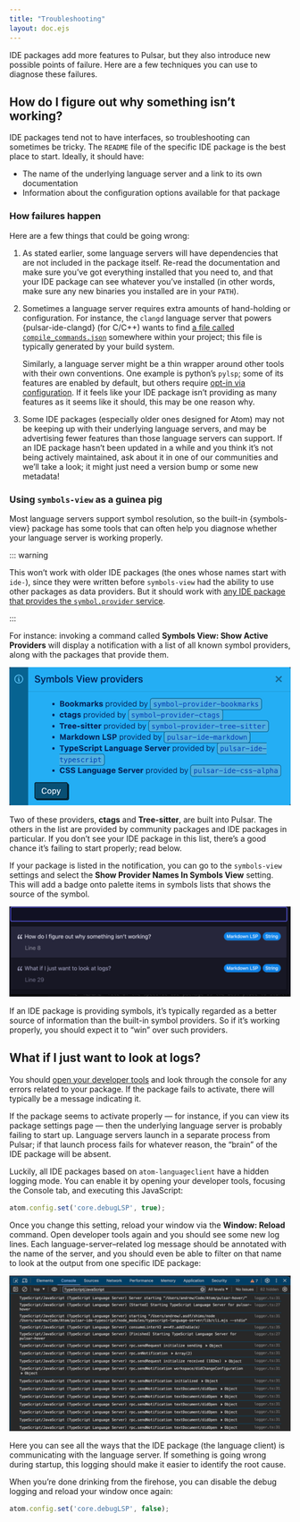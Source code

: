 ```yaml
---
title: "Troubleshooting"
layout: doc.ejs
---
```


IDE packages add more features to Pulsar, but they also introduce new possible points of failure. Here are a few techniques you can use to diagnose these failures.

## How do I figure out why something isn’t working?

IDE packages tend not to have interfaces, so troubleshooting can sometimes be tricky. The `README` file of the specific IDE package is the best place to start. Ideally, it should have:

* The name of the underlying language server and a link to its own documentation
* Information about the configuration options available for that package

### How failures happen

Here are a few things that could be going wrong:

1. As stated earlier, some language servers will have dependencies that are not included in the package itself. Re-read the documentation and make sure you’ve got everything installed that you need to, and that your IDE package can see whatever you’ve installed (in other words, make sure any new binaries you installed are in your `PATH`).

2. Sometimes a language server requires extra amounts of hand-holding or configuration. For instance, the `clangd` language server that powers {pulsar-ide-clangd} (for C/C++) wants to find [a file called `compile_commands.json`](https://clangd.llvm.org/installation#compile_commandsjson) somewhere within your project; this file is typically generated by your build system.

    Similarly, a language server might be a thin wrapper around other tools with their own conventions. One example is python’s `pylsp`; some of its features are enabled by default, but others require [opt-in via configuration](https://github.com/python-lsp/python-lsp-server?tab=readme-ov-file#configuration). If it feels like your IDE package isn’t providing as many features as it seems like it should, this may be one reason why.

3. Some IDE packages (especially older ones designed for Atom) may not be keeping up with their underlying language servers, and may be advertising fewer features than those language servers can support. If an IDE package hasn’t been updated in a while and you think it’s not being actively maintained, ask about it in one of our communities and we’ll take a look; it might just need a version bump or some new metadata!

### Using `symbols-view` as a guinea pig

Most language servers support symbol resolution, so the built-in {symbols-view} package has some tools that can often help you diagnose whether your language server is working properly.

::: warning

This won’t work with older IDE packages (the ones whose names start with `ide-`), since they were written before `symbols-view` had the ability to use other packages as data providers. But it should work with [any IDE package that provides the `symbol.provider` service](https://web.pulsar-edit.dev/packages?serviceType=provided&service=symbol.provider).

:::

For instance: invoking a command called **Symbols View: Show Active Providers** will display a notification with a list of all known symbol providers, along with the packages that provide them.

![Symbols View providers list](/img/atom/symbols-view-providers.png)

Two of these providers, **ctags** and **Tree-sitter**, are built into Pulsar. The others in the list are provided by community packages and IDE packages in particular. If you don’t see your IDE package in this list, there’s a good chance it’s failing to start properly; read below.

If your package is listed in the notification, you can go to the `symbols-view` settings and select the **Show Provider Names In Symbols View** setting. This will add a badge onto palette items in symbols lists that shows the source of the symbol.

![provider names in symbols-view](/img/atom/symbols-view-provider-names.png)

If an IDE package is providing symbols, it’s typically regarded as a better source of information than the built-in symbol providers. So if it’s working properly, you should expect it to “win” over such providers.

## What if I just want to look at logs?

You should [open your developer tools](/troubleshooting-pulsar/checking-for-errors-in-developer-tools/) and look through the console for any errors related to your package. If the package fails to activate, there will typically be a message indicating it.

If the package seems to activate properly — for instance, if you can view its package settings page — then the underlying language server is probably failing to start up. Language servers launch in a separate process from Pulsar; if that launch process fails for whatever reason, the “brain” of the IDE package will be absent.

Luckily, all IDE packages based on `atom-languageclient` have a hidden logging mode. You can enable it by opening your developer tools, focusing the Console tab, and executing this JavaScript:

```js
atom.config.set('core.debugLSP', true);
```

Once you change this setting, reload your window via the **Window: Reload** command. Open developer tools again and you should see some new log lines. Each language-server–related log message should be annotated with the name of the server, and you should even be able to filter on that name to look at the output from one specific IDE package:

![IDE package log output](/img/atom/ide-log-output.png)

Here you can see all the ways that the IDE package (the language client) is communicating with the language server. If something is going wrong during startup, this logging should make it easier to identify the root cause.

When you’re done drinking from the firehose, you can disable the debug logging and reload your window once again:

```js
atom.config.set('core.debugLSP', false);
```
